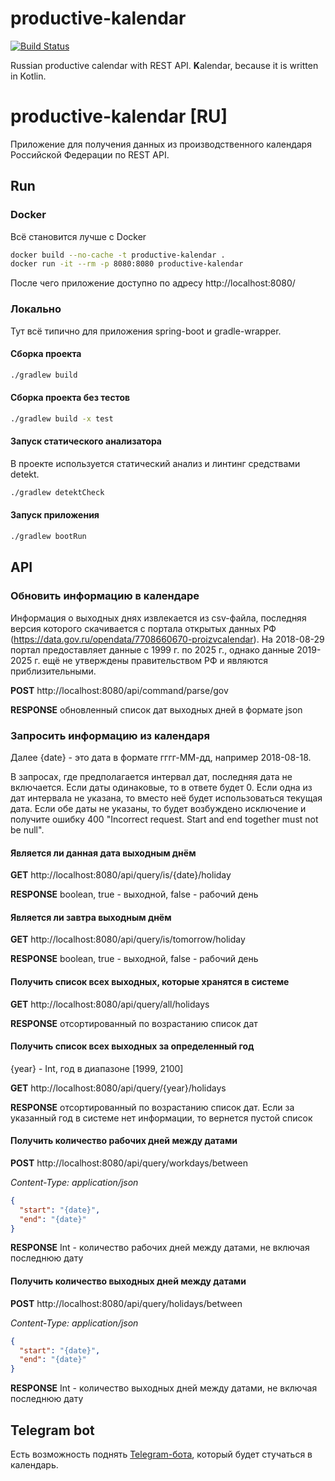 # productive-kalendar

[![Build Status](https://travis-ci.com/jmorozov/productive-kalendar.svg?branch=master)](https://travis-ci.com/jmorozov/productive-kalendar)

Russian productive calendar with REST API. **K**alendar, because it is written in Kotlin.

# productive-kalendar [RU]

Приложение для получения данных из производственного календаря Российской Федерации по REST API.

## Run

### Docker

Всё становится лучше с Docker

```bash
docker build --no-cache -t productive-kalendar .
docker run -it --rm -p 8080:8080 productive-kalendar
```

После чего приложение доступно по адресу http://localhost:8080/

### Локально

Тут всё типично для приложения spring-boot и gradle-wrapper.

#### Сборка проекта
```bash
./gradlew build
```

#### Сборка проекта без тестов
```bash
./gradlew build -x test
```

#### Запуск статического анализатора

В проекте используется статический анализ и линтинг средствами detekt.

```bash
./gradlew detektCheck
```

#### Запуск приложения
```bash
./gradlew bootRun
```

## API

### Обновить информацию в календаре

Информация о выходных днях извлекается из csv-файла, последняя версия которого скачивается с портала открытых данных РФ 
(https://data.gov.ru/opendata/7708660670-proizvcalendar). На 2018-08-29 портал предоставляет данные с 1999 г. по 2025 г., 
однако данные 2019-2025 г. ещё не утверждены правительством РФ и являются приблизительными.

**POST** http://localhost:8080/api/command/parse/gov

**RESPONSE** обновленный список дат выходных дней в формате json

### Запросить информацию из календаря

Далее {date} - это дата в формате гггг-ММ-дд, например 2018-08-18. 

В запросах, где предполагается интервал дат, последняя дата не включается. Если даты одинаковые, то в ответе будет 0.
Если одна из дат интервала не указана, то вместо неё будет использоваться текущая дата. Если обе даты не указаны, то
будет возбуждено исключение и получите ошибку 400 "Incorrect request. Start and end together must not be null".

#### Является ли данная дата выходным днём

**GET** http://localhost:8080/api/query/is/{date}/holiday

**RESPONSE** boolean, true - выходной, false - рабочий день

#### Является ли завтра выходным днём

**GET** http://localhost:8080/api/query/is/tomorrow/holiday

**RESPONSE** boolean, true - выходной, false - рабочий день

#### Получить список всех выходных, которые хранятся в системе

**GET** http://localhost:8080/api/query/all/holidays

**RESPONSE** отсортированный по возрастанию список дат

#### Получить список всех выходных за определенный год

{year} - Int, год в диапазоне [1999, 2100]

**GET** http://localhost:8080/api/query/{year}/holidays

**RESPONSE** отсортированный по возрастанию список дат. Если за указанный год в системе нет информации, то вернется пустой
список

#### Получить количество рабочих дней между датами

**POST** http://localhost:8080/api/query/workdays/between

*Content-Type: application/json*

```json
{
  "start": "{date}",
  "end": "{date}"
}
```

**RESPONSE** Int - количество рабочих дней между датами, не включая последнюю дату

#### Получить количество выходных дней между датами

**POST** http://localhost:8080/api/query/holidays/between

*Content-Type: application/json*

```json
{
  "start": "{date}",
  "end": "{date}"
}
```

**RESPONSE** Int - количество выходных дней между датами, не включая последнюю дату

## Telegram bot

Есть возможность поднять [Telegram-бота](https://github.com/jmorozov/productive-kalendar-telegram-bot), который будет стучаться в календарь.